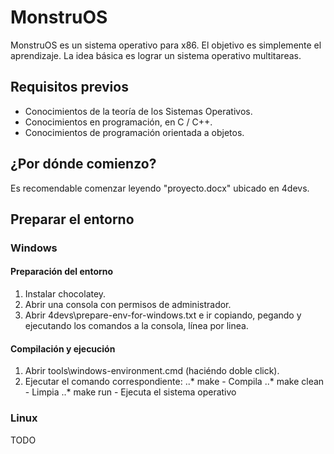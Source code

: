 # MonstruOS

MonstruOS es un sistema operativo para x86. El objetivo es simplemente el aprendizaje. La idea básica es lograr un sistema operativo multitareas.

## Requisitos previos

* Conocimientos de la teoría de los Sistemas Operativos.
* Conocimientos en programación, en C / C++.
* Conocimientos de programación orientada a objetos.

## ¿Por dónde comienzo?

Es recomendable comenzar leyendo "proyecto.docx" ubicado en 4devs.

## Preparar el entorno

### Windows

#### Preparación del entorno

1. Instalar chocolatey.
2. Abrir una consola con permisos de administrador.
3. Abrir 4devs\prepare-env-for-windows.txt e ir copiando, pegando y ejecutando los comandos a la consola, línea por linea.

#### Compilación y ejecución

1. Abrir tools\windows-environment.cmd (haciéndo doble click).
2. Ejecutar el comando correspondiente:
..* make - Compila
..* make clean - Limpia
..* make run - Ejecuta el sistema operativo

### Linux

TODO